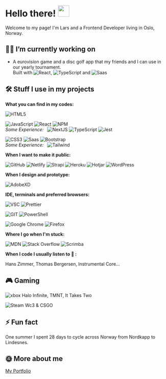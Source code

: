 # Hello there! <img src="https://emojis.slackmojis.com/emojis/images/1531849430/4246/blob-sunglasses.gif?1531849430" width="35"/>

Welcome to my page! I'm Lars and a Frontend Developer living in Oslo, Norway.


## :construction_worker_man: I’m currently working on

- A eurovision game and a disc golf app that my friends and I can use in our yearly tournament.
<br/>Built with ![React](https://img.shields.io/badge/React-20232A?style=flat&logo=react&logoColor=61DAFB), ![TypeScript](https://img.shields.io/badge/TypeScript-007ACC?style=flat&logo=typescript&logoColor=white) and ![Saas](https://img.shields.io/badge/Sass-CC6699?style=flat&logo=sass&logoColor=white)

## 	:hammer_and_wrench: Stuff I use in my projects

**What you can find in my codes:**

![HTML5](https://img.shields.io/badge/HTML-239120?style=flat&logo=html5&logoColor=white)

![JavaScript](https://img.shields.io/badge/JavaScript-323330?style=flat&logo=javascript&logoColor=F7DF1E)
![React](https://img.shields.io/badge/React-20232A?style=flat&logo=react&logoColor=61DAFB)
![NPM](https://img.shields.io/badge/NPM-%23000000.svg?style=flat&logo=npm&logoColor=white)
<br />*Some Experience:*  &nbsp; ![NextJS](https://img.shields.io/badge/next.js-000000?style=flat&logo=nextdotjs&logoColor=white) ![TypeScript](https://img.shields.io/badge/TypeScript-007ACC?style=flat&logo=typescript&logoColor=white)
  ![Jest](https://img.shields.io/badge/Jest-323330?style=flat&logo=Jest&logoColor=white)

![CSS3](https://img.shields.io/badge/CSS3-1572B6?style=flat&logo=css3&logoColor=white)
![Saas](https://img.shields.io/badge/Sass-CC6699?style=flat&logo=sass&logoColor=white)
![Bootstrap](https://img.shields.io/badge/Bootstrap-563D7C?style=flat&logo=bootstrap&logoColor=white)
<br />*Some Experience:*  &nbsp; ![Tailwind](https://img.shields.io/badge/Tailwind_CSS-38B2AC?style=flat&logo=tailwind-css&logoColor=white)

**When I want to make it public:**

![GitHub](https://img.shields.io/badge/github-%23121011.svg?style=flat&logo=github&logoColor=white)
![Netlify](https://img.shields.io/badge/Netlify-00C7B7?style=flat&logo=netlify&logoColor=white)
![Strapi](https://img.shields.io/badge/strapi-%232E7EEA.svg?style=flat&logo=strapi&logoColor=white)
![Heroku](https://img.shields.io/badge/Heroku-430098?style=flat&logo=heroku&logoColor=white)
![Hotjar](https://img.shields.io/badge/hotjar-FD3A5C?style=flat&logo=hotjar&logoColor=white)
![WordPress](https://img.shields.io/badge/Wordpress-21759B?style=flat&logo=wordpress&logoColor=white)

**When I design and prototype:**

![AdobeXD](https://img.shields.io/badge/Adobe%20XD-470137?style=flat&logo=Adobe%20XD&logoColor=#FF61F6)

**IDE, terminals and preferred browsers:**

![VSC](https://img.shields.io/badge/Visual_Studio_Code-0078D4?style=flat&logo=visual%20studio%20code&logoColor=white)
![Prettier](https://img.shields.io/badge/prettier-1A2C34?style=flat&logo=prettier&logoColor=F7BA3E)

![GIT](https://img.shields.io/badge/GIT-E44C30?style=flat&logo=git&logoColor=white)
![PowerShell](https://img.shields.io/badge/PowerShell-%235391FE.svg?style=flat&logo=powershell&logoColor=white)

![Google Chrome](https://img.shields.io/badge/Google%20Chrome-4285F4?style=flat&logo=GoogleChrome&logoColor=white)
![Firefox](https://img.shields.io/badge/Firefox-FF7139?style=flat&logo=Firefox-Browser&logoColor=white)

**Where I go when I'm stuck:**

![MDN](https://img.shields.io/badge/MDN_Web_Docs-black?style=flat&logo=mdnwebdocs&logoColor=white)
![Stack Overflow](https://img.shields.io/badge/-Stackoverflow-FE7A16?style=flat&logo=stack-overflow&logoColor=white)
![Scrimba](https://img.shields.io/badge/scrimba-2B283A?style=flat&logo=scrimba&logoColor=white)

**When I code I usually listen to :musical_note: :**

Hans Zimmer, Thomas Bergersen, Instrumental Core...

## 	:video_game: Gaming

![xbox](https://img.shields.io/badge/Xbox-107C10?style=flat&logo=xbox&logoColor=white)
Halo Infinite, TMNT, It Takes Two

![Steam](https://img.shields.io/badge/Steam-000000?style=flat&logo=steam&logoColor=white)
Wc3 & CSGO

## ⚡ Fun fact
One summer I spent 28 days to cycle across Norway from Nordkapp to Lindesnes.

## :sun_with_face: More about me

[My Portfolio](https://lars-walderhaug.netlify.app/)


<!--
**lassopicasso/lassopicasso** is a ✨ _special_ ✨ repository because its `README.md` (this file) appears on your GitHub profile.

Here are some ideas to get you started:

- 🔭 I’m currently working on ...
- 🌱 I’m currently learning ...
- 👯 I’m looking to collaborate on ...
- 🤔 I’m looking for help with ...
- 💬 Ask me about ...
- 📫 How to reach me: ...
- 😄 Pronouns: ...
- ⚡ Fun fact: ...
-->
